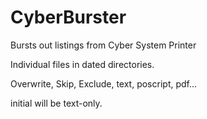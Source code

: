 # CyberBurster
Bursts out listings from Cyber System Printer

Individual files in dated directories.

Overwrite, Skip, Exclude, text, poscript, pdf...

initial will be text-only.
